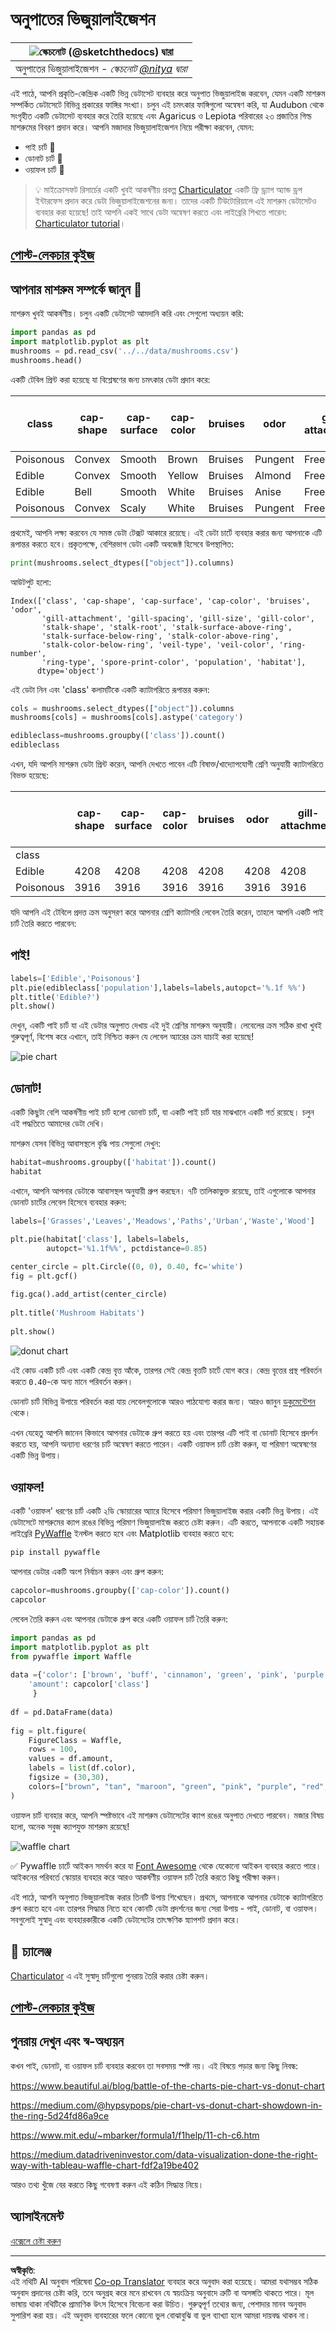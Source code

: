 <!--
CO_OP_TRANSLATOR_METADATA:
{
  "original_hash": "cc490897ee2d276870472bcb31602d03",
  "translation_date": "2025-09-04T16:31:28+00:00",
  "source_file": "3-Data-Visualization/11-visualization-proportions/README.md",
  "language_code": "bn"
}
-->
# অনুপাতের ভিজুয়ালাইজেশন

|![ স্কেচনোট [(@sketchthedocs)](https://sketchthedocs.dev) দ্বারা ](../../sketchnotes/11-Visualizing-Proportions.png)|
|:---:|
|অনুপাতের ভিজুয়ালাইজেশন - _স্কেচনোট [@nitya](https://twitter.com/nitya) দ্বারা_ |

এই পাঠে, আপনি প্রকৃতি-কেন্দ্রিক একটি ভিন্ন ডেটাসেট ব্যবহার করে অনুপাত ভিজুয়ালাইজ করবেন, যেমন একটি মাশরুম সম্পর্কিত ডেটাসেটে বিভিন্ন প্রকারের ফাঙ্গির সংখ্যা। চলুন এই চমৎকার ফাঙ্গিগুলো অন্বেষণ করি, যা Audubon থেকে সংগৃহীত একটি ডেটাসেট ব্যবহার করে তৈরি হয়েছে এবং Agaricus ও Lepiota পরিবারের ২৩ প্রজাতির গিল্ড মাশরুমের বিবরণ প্রদান করে। আপনি মজাদার ভিজুয়ালাইজেশন নিয়ে পরীক্ষা করবেন, যেমন:

- পাই চার্ট 🥧  
- ডোনাট চার্ট 🍩  
- ওয়াফল চার্ট 🧇  

> 💡 মাইক্রোসফট রিসার্চের একটি খুবই আকর্ষণীয় প্রকল্প [Charticulator](https://charticulator.com) একটি ফ্রি ড্র্যাগ অ্যান্ড ড্রপ ইন্টারফেস প্রদান করে ডেটা ভিজুয়ালাইজেশনের জন্য। তাদের একটি টিউটোরিয়ালে এই মাশরুম ডেটাসেটও ব্যবহার করা হয়েছে! তাই আপনি একই সাথে ডেটা অন্বেষণ করতে এবং লাইব্রেরি শিখতে পারেন: [Charticulator tutorial](https://charticulator.com/tutorials/tutorial4.html)।

## [পোস্ট-লেকচার কুইজ](https://ff-quizzes.netlify.app/en/ds/)

## আপনার মাশরুম সম্পর্কে জানুন 🍄

মাশরুম খুবই আকর্ষণীয়। চলুন একটি ডেটাসেট আমদানি করি এবং সেগুলো অধ্যয়ন করি:

```python
import pandas as pd
import matplotlib.pyplot as plt
mushrooms = pd.read_csv('../../data/mushrooms.csv')
mushrooms.head()
```  
একটি টেবিল প্রিন্ট করা হয়েছে যা বিশ্লেষণের জন্য চমৎকার ডেটা প্রদান করে:

| class     | cap-shape | cap-surface | cap-color | bruises | odor    | gill-attachment | gill-spacing | gill-size | gill-color | stalk-shape | stalk-root | stalk-surface-above-ring | stalk-surface-below-ring | stalk-color-above-ring | stalk-color-below-ring | veil-type | veil-color | ring-number | ring-type | spore-print-color | population | habitat |
| --------- | --------- | ----------- | --------- | ------- | ------- | --------------- | ------------ | --------- | ---------- | ----------- | ---------- | ------------------------ | ------------------------ | ---------------------- | ---------------------- | --------- | ---------- | ----------- | --------- | ----------------- | ---------- | ------- |
| Poisonous | Convex    | Smooth      | Brown     | Bruises | Pungent | Free            | Close        | Narrow    | Black      | Enlarging   | Equal      | Smooth                   | Smooth                   | White                  | White                  | Partial   | White      | One         | Pendant   | Black             | Scattered  | Urban   |
| Edible    | Convex    | Smooth      | Yellow    | Bruises | Almond  | Free            | Close        | Broad     | Black      | Enlarging   | Club       | Smooth                   | Smooth                   | White                  | White                  | Partial   | White      | One         | Pendant   | Brown             | Numerous   | Grasses |
| Edible    | Bell      | Smooth      | White     | Bruises | Anise   | Free            | Close        | Broad     | Brown      | Enlarging   | Club       | Smooth                   | Smooth                   | White                  | White                  | Partial   | White      | One         | Pendant   | Brown             | Numerous   | Meadows |
| Poisonous | Convex    | Scaly       | White     | Bruises | Pungent | Free            | Close        | Narrow    | Brown      | Enlarging   | Equal      | Smooth                   | Smooth                   | White                  | White                  | Partial   | White      | One         | Pendant   | Black             | Scattered  | Urban   |

প্রথমেই, আপনি লক্ষ্য করবেন যে সমস্ত ডেটা টেক্সট আকারে রয়েছে। এই ডেটা চার্টে ব্যবহার করার জন্য আপনাকে এটি রূপান্তর করতে হবে। প্রকৃতপক্ষে, বেশিরভাগ ডেটা একটি অবজেক্ট হিসেবে উপস্থাপিত:

```python
print(mushrooms.select_dtypes(["object"]).columns)
```  

আউটপুট হলো:

```output
Index(['class', 'cap-shape', 'cap-surface', 'cap-color', 'bruises', 'odor',
       'gill-attachment', 'gill-spacing', 'gill-size', 'gill-color',
       'stalk-shape', 'stalk-root', 'stalk-surface-above-ring',
       'stalk-surface-below-ring', 'stalk-color-above-ring',
       'stalk-color-below-ring', 'veil-type', 'veil-color', 'ring-number',
       'ring-type', 'spore-print-color', 'population', 'habitat'],
      dtype='object')
```  
এই ডেটা নিন এবং 'class' কলামটিকে একটি ক্যাটাগরিতে রূপান্তর করুন:

```python
cols = mushrooms.select_dtypes(["object"]).columns
mushrooms[cols] = mushrooms[cols].astype('category')
```  

```python
edibleclass=mushrooms.groupby(['class']).count()
edibleclass
```  

এখন, যদি আপনি মাশরুম ডেটা প্রিন্ট করেন, আপনি দেখতে পাবেন এটি বিষাক্ত/খাদ্যোপযোগী শ্রেণি অনুযায়ী ক্যাটাগরিতে বিভক্ত হয়েছে:

|           | cap-shape | cap-surface | cap-color | bruises | odor | gill-attachment | gill-spacing | gill-size | gill-color | stalk-shape | ... | stalk-surface-below-ring | stalk-color-above-ring | stalk-color-below-ring | veil-type | veil-color | ring-number | ring-type | spore-print-color | population | habitat |
| --------- | --------- | ----------- | --------- | ------- | ---- | --------------- | ------------ | --------- | ---------- | ----------- | --- | ------------------------ | ---------------------- | ---------------------- | --------- | ---------- | ----------- | --------- | ----------------- | ---------- | ------- |
| class     |           |             |           |         |      |                 |              |           |            |             |     |                          |                        |                        |           |            |             |           |                   |            |         |
| Edible    | 4208      | 4208        | 4208      | 4208    | 4208 | 4208            | 4208         | 4208      | 4208       | 4208        | ... | 4208                     | 4208                   | 4208                   | 4208      | 4208       | 4208        | 4208      | 4208              | 4208       | 4208    |
| Poisonous | 3916      | 3916        | 3916      | 3916    | 3916 | 3916            | 3916         | 3916      | 3916       | 3916        | ... | 3916                     | 3916                   | 3916                   | 3916      | 3916       | 3916        | 3916      | 3916              | 3916       | 3916    |

যদি আপনি এই টেবিলে প্রদত্ত ক্রম অনুসরণ করে আপনার শ্রেণি ক্যাটাগরি লেবেল তৈরি করেন, তাহলে আপনি একটি পাই চার্ট তৈরি করতে পারবেন:

## পাই!

```python
labels=['Edible','Poisonous']
plt.pie(edibleclass['population'],labels=labels,autopct='%.1f %%')
plt.title('Edible?')
plt.show()
```  
দেখুন, একটি পাই চার্ট যা এই ডেটার অনুপাত দেখায় এই দুই শ্রেণির মাশরুম অনুযায়ী। লেবেলের ক্রম সঠিক রাখা খুবই গুরুত্বপূর্ণ, বিশেষ করে এখানে, তাই নিশ্চিত করুন যে লেবেল অ্যারের ক্রম যাচাই করা হয়েছে!

![pie chart](../../../../translated_images/pie1-wb.e201f2fcc335413143ce37650fb7f5f0bb21358e7823a327ed8644dfb84be9db.bn.png)

## ডোনাট!

একটি কিছুটা বেশি আকর্ষণীয় পাই চার্ট হলো ডোনাট চার্ট, যা একটি পাই চার্ট যার মাঝখানে একটি গর্ত রয়েছে। চলুন এই পদ্ধতিতে আমাদের ডেটা দেখি।

মাশরুম যেসব বিভিন্ন আবাসস্থলে বৃদ্ধি পায় সেগুলো দেখুন:

```python
habitat=mushrooms.groupby(['habitat']).count()
habitat
```  
এখানে, আপনি আপনার ডেটাকে আবাসস্থল অনুযায়ী গ্রুপ করছেন। ৭টি তালিকাভুক্ত রয়েছে, তাই এগুলোকে আপনার ডোনাট চার্টের লেবেল হিসেবে ব্যবহার করুন:

```python
labels=['Grasses','Leaves','Meadows','Paths','Urban','Waste','Wood']

plt.pie(habitat['class'], labels=labels,
        autopct='%1.1f%%', pctdistance=0.85)
  
center_circle = plt.Circle((0, 0), 0.40, fc='white')
fig = plt.gcf()

fig.gca().add_artist(center_circle)
  
plt.title('Mushroom Habitats')
  
plt.show()
```  

![donut chart](../../../../translated_images/donut-wb.be3c12a22712302b5d10c40014d5389d4a1ae4412fe1655b3cf4af57b64f799a.bn.png)

এই কোড একটি চার্ট এবং একটি কেন্দ্র বৃত্ত আঁকে, তারপর সেই কেন্দ্র বৃত্তটি চার্টে যোগ করে। কেন্দ্র বৃত্তের প্রস্থ পরিবর্তন করতে `0.40`-কে অন্য মানে পরিবর্তন করুন।

ডোনাট চার্ট বিভিন্ন উপায়ে পরিবর্তন করা যায় লেবেলগুলোকে আরও পাঠযোগ্য করার জন্য। আরও জানুন [ডকুমেন্টেশন](https://matplotlib.org/stable/gallery/pie_and_polar_charts/pie_and_donut_labels.html?highlight=donut) থেকে।

এখন যেহেতু আপনি জানেন কিভাবে আপনার ডেটাকে গ্রুপ করতে হয় এবং তারপর এটি পাই বা ডোনাট হিসেবে প্রদর্শন করতে হয়, আপনি অন্যান্য ধরণের চার্ট অন্বেষণ করতে পারেন। একটি ওয়াফল চার্ট চেষ্টা করুন, যা পরিমাণ অন্বেষণের একটি ভিন্ন উপায়।

## ওয়াফল!

একটি 'ওয়াফল' ধরণের চার্ট একটি ২ডি স্কোয়ারের অ্যারে হিসেবে পরিমাণ ভিজুয়ালাইজ করার একটি ভিন্ন উপায়। এই ডেটাসেটে মাশরুমের ক্যাপ রঙের বিভিন্ন পরিমাণ ভিজুয়ালাইজ করতে চেষ্টা করুন। এটি করতে, আপনাকে একটি সহায়ক লাইব্রেরি [PyWaffle](https://pypi.org/project/pywaffle/) ইনস্টল করতে হবে এবং Matplotlib ব্যবহার করতে হবে:

```python
pip install pywaffle
```  

আপনার ডেটার একটি অংশ নির্বাচন করুন এবং গ্রুপ করুন:

```python
capcolor=mushrooms.groupby(['cap-color']).count()
capcolor
```  

লেবেল তৈরি করুন এবং আপনার ডেটাকে গ্রুপ করে একটি ওয়াফল চার্ট তৈরি করুন:

```python
import pandas as pd
import matplotlib.pyplot as plt
from pywaffle import Waffle
  
data ={'color': ['brown', 'buff', 'cinnamon', 'green', 'pink', 'purple', 'red', 'white', 'yellow'],
    'amount': capcolor['class']
     }
  
df = pd.DataFrame(data)
  
fig = plt.figure(
    FigureClass = Waffle,
    rows = 100,
    values = df.amount,
    labels = list(df.color),
    figsize = (30,30),
    colors=["brown", "tan", "maroon", "green", "pink", "purple", "red", "whitesmoke", "yellow"],
)
```  

ওয়াফল চার্ট ব্যবহার করে, আপনি স্পষ্টভাবে এই মাশরুম ডেটাসেটের ক্যাপ রঙের অনুপাত দেখতে পারবেন। মজার বিষয় হলো, অনেক সবুজ ক্যাপযুক্ত মাশরুম রয়েছে!

![waffle chart](../../../../translated_images/waffle.5455dbae4ccf17d53bb40ff0a657ecef7b8aa967e27a19cc96325bd81598f65e.bn.png)

✅ Pywaffle চার্টে আইকন সমর্থন করে যা [Font Awesome](https://fontawesome.com/) থেকে যেকোনো আইকন ব্যবহার করতে পারে। আইকনের পরিবর্তে স্কোয়ার ব্যবহার করে আরও আকর্ষণীয় ওয়াফল চার্ট তৈরি করতে কিছু পরীক্ষা করুন।

এই পাঠে, আপনি অনুপাত ভিজুয়ালাইজ করার তিনটি উপায় শিখেছেন। প্রথমে, আপনাকে আপনার ডেটাকে ক্যাটাগরিতে গ্রুপ করতে হবে এবং তারপর সিদ্ধান্ত নিতে হবে কোনটি ডেটা প্রদর্শনের জন্য সেরা উপায় - পাই, ডোনাট, বা ওয়াফল। সবগুলোই সুস্বাদু এবং ব্যবহারকারীকে একটি ডেটাসেটের তাৎক্ষণিক স্ন্যাপশট প্রদান করে।

## 🚀 চ্যালেঞ্জ

[Charticulator](https://charticulator.com) এ এই সুস্বাদু চার্টগুলো পুনরায় তৈরি করার চেষ্টা করুন।  
## [পোস্ট-লেকচার কুইজ](https://purple-hill-04aebfb03.1.azurestaticapps.net/quiz/21)

## পুনরায় দেখুন এবং স্ব-অধ্যয়ন

কখন পাই, ডোনাট, বা ওয়াফল চার্ট ব্যবহার করবেন তা সবসময় স্পষ্ট নয়। এই বিষয়ে পড়ার জন্য কিছু নিবন্ধ:

https://www.beautiful.ai/blog/battle-of-the-charts-pie-chart-vs-donut-chart  

https://medium.com/@hypsypops/pie-chart-vs-donut-chart-showdown-in-the-ring-5d24fd86a9ce  

https://www.mit.edu/~mbarker/formula1/f1help/11-ch-c6.htm  

https://medium.datadriveninvestor.com/data-visualization-done-the-right-way-with-tableau-waffle-chart-fdf2a19be402  

আরও তথ্য খুঁজে বের করতে কিছু গবেষণা করুন এই কঠিন সিদ্ধান্ত নিয়ে।  
## অ্যাসাইনমেন্ট

[এক্সেলে চেষ্টা করুন](assignment.md)  

---

**অস্বীকৃতি**:  
এই নথিটি AI অনুবাদ পরিষেবা [Co-op Translator](https://github.com/Azure/co-op-translator) ব্যবহার করে অনুবাদ করা হয়েছে। আমরা যথাসম্ভব সঠিক অনুবাদ প্রদানের চেষ্টা করি, তবে অনুগ্রহ করে মনে রাখবেন যে স্বয়ংক্রিয় অনুবাদে ত্রুটি বা অসঙ্গতি থাকতে পারে। মূল ভাষায় থাকা নথিটিকে প্রামাণিক উৎস হিসেবে বিবেচনা করা উচিত। গুরুত্বপূর্ণ তথ্যের জন্য, পেশাদার মানব অনুবাদ সুপারিশ করা হয়। এই অনুবাদ ব্যবহারের ফলে কোনো ভুল বোঝাবুঝি বা ভুল ব্যাখ্যা হলে আমরা দায়বদ্ধ থাকব না।